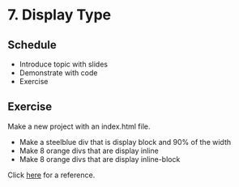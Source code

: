 # 7. Display Type

## Schedule

- Introduce topic with slides
- Demonstrate with code
- Exercise

## Exercise
Make a new project with an index.html file.
- Make a steelblue div that is display block and 90% of the width
- Make 8 orange divs that are display inline
- Make 8 orange divs that are display inline-block

Click [here](/assets/exercises/02/02.png) for a reference.
